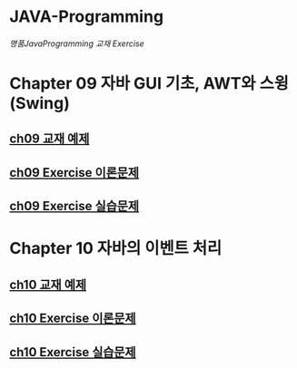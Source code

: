 # JAVA-Programming
###### 명품JavaProgramming 교재 Exercise

# Chapter 09 자바 GUI 기초, AWT와 스윙(Swing)
## [ch09 교재 예제](./src/textbook/ch09/swing)
## [ch09 Exercise 이론문제](./src/textbook/ch09/exercise/이론문제)
## [ch09 Exercise 실습문제](./src/textbook/ch09/exercise/실습문제)

# Chapter 10 자바의 이벤트 처리

## [ch10 교재 예제](./src/textbook/ch10/event)
## [ch10 Exercise 이론문제](./src/textbook/ch10/exercise/이론문제)
## [ch10 Exercise 실습문제](./src/textbook/ch10/exercise/실습문제)